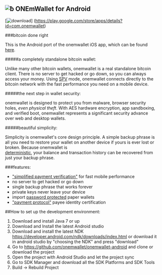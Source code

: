 ![ƀ](/images/icon.png) ONEmWallet for Android
----------------------------------

[![download](/images/icon-google-play.png)]
(https://play.google.com/store/apps/details?id=com.onemwallet)

###bitcoin done right

This is the Android port of the onemwallet iOS app, which can be found [here](https://github.com/onemwallet/onemwallet/).

#####a completely standalone bitcoin wallet:

Unlike many other bitcoin wallets, onemwallet is a real standalone bitcoin
client. There is no server to get hacked or go down, so you can always access
your money. Using
[SPV](https://en.bitcoin.it/wiki/Thin_Client_Security#Header-Only_Clients)
mode, onemwallet connects directly to the bitcoin network with the fast
performance you need on a mobile device.

#####the next step in wallet security:

onemwallet is designed to protect you from malware, browser security holes,
*even physical theft*. With AES hardware encryption, app sandboxing, and verified boot, onemwallet represents a significant security advance over
web and desktop wallets.

#####beautiful simplicity:

Simplicity is onemwallet's core design principle. A simple backup phrase is
all you need to restore your wallet on another device if yours is ever lost or
broken.  Because onemwallet is  
[deterministic](https://github.com/bitcoin/bips/blob/master/bip-0032.mediawiki),
your balance and transaction history can be recovered from just your backup
phrase.

###features:

- ["simplified payment verification"](https://github.com/bitcoin/bips/blob/master/bip-0037.mediawiki) for fast mobile performance
- no server to get hacked or go down
- single backup phrase that works forever
- private keys never leave your device
- import [password protected](https://github.com/bitcoin/bips/blob/master/bip-0038.mediawiki) paper wallets
- ["payment protocol"](https://github.com/bitcoin/bips/blob/master/bip-0070.mediawiki) payee identity certification

##How to set up the development environment:
1. Download and install Java 7 or up
2. Download and Install the latest Android studio
3. Download and install the latest NDK https://developer.android.com/ndk/downloads/index.html or download it in android studio by "choosing the NDK" and press "download"
4. Go to https://github.com/onemwallet/onemwallet-android and clone or download the project
5. Open the project with Android Studio and let the project sync
6. Go to SDK Manager and download all the SDK Platforms and SDK Tools
7. Build -> Rebuild Project
